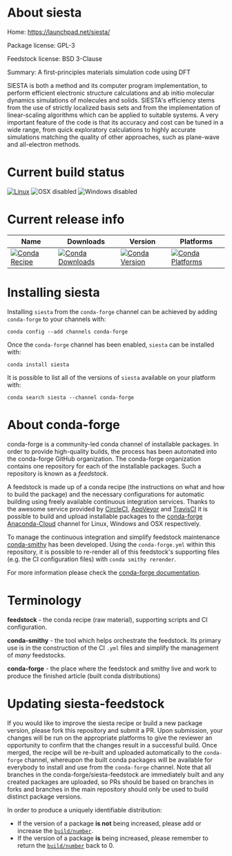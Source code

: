 About siesta
============

Home: https://launchpad.net/siesta/

Package license: GPL-3

Feedstock license: BSD 3-Clause

Summary: A first-principles materials simulation code using DFT

SIESTA is both a method and its computer program implementation,
to perform efficient electronic structure calculations and ab initio
molecular dynamics simulations of molecules and solids. SIESTA's
efficiency stems from the use of strictly localized basis sets and
from the implementation of linear-scaling algorithms which can be
applied to suitable systems. A very important feature of the code is
that its accuracy and cost can be tuned in a wide range, from quick
exploratory calculations to highly accurate simulations matching the
quality of other approaches, such as plane-wave and all-electron methods.


Current build status
====================

[![Linux](https://img.shields.io/circleci/project/github/conda-forge/siesta-feedstock/master.svg?label=Linux)](https://circleci.com/gh/conda-forge/siesta-feedstock)
![OSX disabled](https://img.shields.io/badge/OSX-disabled-lightgrey.svg)
![Windows disabled](https://img.shields.io/badge/Windows-disabled-lightgrey.svg)

Current release info
====================

| Name | Downloads | Version | Platforms |
| --- | --- | --- | --- |
| [![Conda Recipe](https://img.shields.io/badge/recipe-siesta-green.svg)](https://anaconda.org/conda-forge/siesta) | [![Conda Downloads](https://img.shields.io/conda/dn/conda-forge/siesta.svg)](https://anaconda.org/conda-forge/siesta) | [![Conda Version](https://img.shields.io/conda/vn/conda-forge/siesta.svg)](https://anaconda.org/conda-forge/siesta) | [![Conda Platforms](https://img.shields.io/conda/pn/conda-forge/siesta.svg)](https://anaconda.org/conda-forge/siesta) |

Installing siesta
=================

Installing `siesta` from the `conda-forge` channel can be achieved by adding `conda-forge` to your channels with:

```
conda config --add channels conda-forge
```

Once the `conda-forge` channel has been enabled, `siesta` can be installed with:

```
conda install siesta
```

It is possible to list all of the versions of `siesta` available on your platform with:

```
conda search siesta --channel conda-forge
```


About conda-forge
=================

conda-forge is a community-led conda channel of installable packages.
In order to provide high-quality builds, the process has been automated into the
conda-forge GitHub organization. The conda-forge organization contains one repository
for each of the installable packages. Such a repository is known as a *feedstock*.

A feedstock is made up of a conda recipe (the instructions on what and how to build
the package) and the necessary configurations for automatic building using freely
available continuous integration services. Thanks to the awesome service provided by
[CircleCI](https://circleci.com/), [AppVeyor](http://www.appveyor.com/)
and [TravisCI](https://travis-ci.org/) it is possible to build and upload installable
packages to the [conda-forge](https://anaconda.org/conda-forge)
[Anaconda-Cloud](http://docs.anaconda.org/) channel for Linux, Windows and OSX respectively.

To manage the continuous integration and simplify feedstock maintenance
[conda-smithy](http://github.com/conda-forge/conda-smithy) has been developed.
Using the ``conda-forge.yml`` within this repository, it is possible to re-render all of
this feedstock's supporting files (e.g. the CI configuration files) with ``conda smithy rerender``.

For more information please check the [conda-forge documentation](https://conda-forge.org/docs/).

Terminology
===========

**feedstock** - the conda recipe (raw material), supporting scripts and CI configuration.

**conda-smithy** - the tool which helps orchestrate the feedstock.
                   Its primary use is in the construction of the CI ``.yml`` files
                   and simplify the management of *many* feedstocks.

**conda-forge** - the place where the feedstock and smithy live and work to
                  produce the finished article (built conda distributions)


Updating siesta-feedstock
=========================

If you would like to improve the siesta recipe or build a new
package version, please fork this repository and submit a PR. Upon submission,
your changes will be run on the appropriate platforms to give the reviewer an
opportunity to confirm that the changes result in a successful build. Once
merged, the recipe will be re-built and uploaded automatically to the
`conda-forge` channel, whereupon the built conda packages will be available for
everybody to install and use from the `conda-forge` channel.
Note that all branches in the conda-forge/siesta-feedstock are
immediately built and any created packages are uploaded, so PRs should be based
on branches in forks and branches in the main repository should only be used to
build distinct package versions.

In order to produce a uniquely identifiable distribution:
 * If the version of a package **is not** being increased, please add or increase
   the [``build/number``](http://conda.pydata.org/docs/building/meta-yaml.html#build-number-and-string).
 * If the version of a package **is** being increased, please remember to return
   the [``build/number``](http://conda.pydata.org/docs/building/meta-yaml.html#build-number-and-string)
   back to 0.